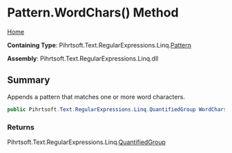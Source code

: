 # Pattern\.WordChars\(\) Method

[Home](../../../../../../README.md)

**Containing Type**: Pihrtsoft\.Text\.RegularExpressions\.Linq\.[Pattern](../README.md)

**Assembly**: Pihrtsoft\.Text\.RegularExpressions\.Linq\.dll

## Summary

Appends a pattern that matches one or more word characters\.

```csharp
public Pihrtsoft.Text.RegularExpressions.Linq.QuantifiedGroup WordChars()
```

### Returns

Pihrtsoft\.Text\.RegularExpressions\.Linq\.[QuantifiedGroup](../../QuantifiedGroup/README.md)

